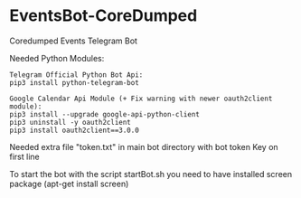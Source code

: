 # EventsBot-CoreDumped
Coredumped Events Telegram Bot

Needed Python Modules:

	Telegram Official Python Bot Api:
	pip3 install python-telegram-bot

	Google Calendar Api Module (+ Fix warning with newer oauth2client module):
	pip3 install --upgrade google-api-python-client
	pip3 uninstall -y oauth2client
	pip3 install oauth2client==3.0.0


Needed extra file "token.txt" in main bot directory with bot token Key on first line

To start the bot with the script startBot.sh you need to have installed screen package (apt-get install screen)
